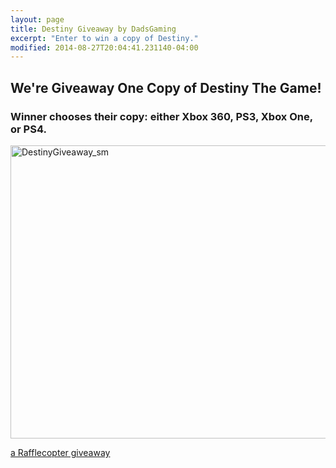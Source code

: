```yaml
---
layout: page
title: Destiny Giveaway by DadsGaming
excerpt: "Enter to win a copy of Destiny."
modified: 2014-08-27T20:04:41.231140-04:00
---
```


## We're Giveaway One Copy of Destiny The Game!

### Winner chooses their copy: either Xbox 360, PS3, Xbox One, or PS4.

<img src="https://farm4.staticflickr.com/3875/15059808152_79a97dc250_o.png" width="1300" height="469" alt="DestinyGiveaway_sm">


<a id="rc-5407d0de2" class="rafl" href="http://www.rafflecopter.com/rafl/display/5407d0de2/" rel="nofollow">a Rafflecopter giveaway</a>
<script src="//widget.rafflecopter.com/load.js"></script>